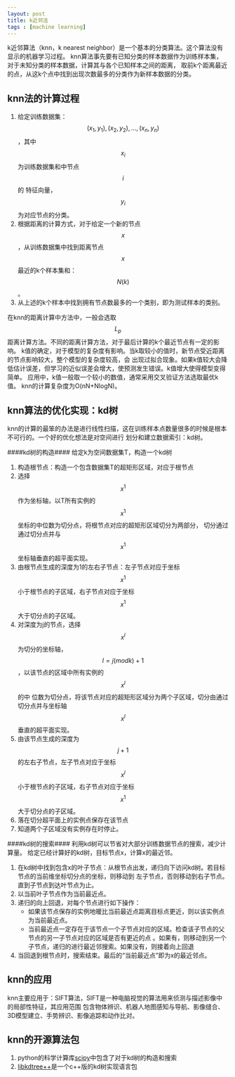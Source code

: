 ```yaml
---
layout: post
title: k近邻法
tags : [machine learning]
---
```


k近邻算法（knn，k nearest neighbor）是一个基本的分类算法。这个算法没有显示的机器学习过程。
knn算法事先要有已知分类的样本数据作为训练样本集，对于未知分类的样本数据，计算其与各个已知样本之间的距离，
取前k个距离最近的点，从这k个点中找到出现次数最多的分类作为新样本数据的分类。


knn法的计算过程
----
1. 给定训练数据集：$${(x_1, y_1), (x_2, y_2), ..., (x_n, y_n)}$$，其中$$x_i$$为训练数据集和中节点$$i$$的
特征向量，$$y_i$$为对应节点的分类。
2. 根据距离的计算方式，对于给定一个新的节点$$x$$，从训练数据集中找到距离节点$$x$$最近的k个样本集和：$$N(k)$$。
3. 从上述的k个样本中找到拥有节点数最多的一个类别，即为测试样本的类别。

在knn的距离计算中方法中，一般会选取$$L_p$$距离计算方法。不同的距离计算方法，对于最后计算的k个最近节点有一定的影响。
k值的确定，对于模型的复杂度有影响。当k取较小的值时，新节点受近距离的节点影响较大，整个模型的复杂度较高，会
出现过拟合现象。如果k值较大会降低估计误差，但学习的近似误差会增大，使预测发生错误。k值增大使得模型变得简单。
应用中，k值一般取一个较小的数值，通常采用交叉验证方法选取最优k值。
knn的计算复杂度为O(nN+NlogN)。


knn算法的优化实现：kd树
----
knn的计算的最笨的办法是进行线性扫描，这在训练样本点数量很多的时候是根本不可行的。一个好的优化想法是对空间进行
划分和建立数据索引：kd树。

####kd树的构造####
给定k为空间数据集T，构造一个kd树

1. 构造根节点：构造一个包含数据集T的超矩形区域，对应于根节点
2. 选择$$x^1$$作为坐标轴，以T所有实例的$$x^1$$坐标的中位数为切分点，将根节点对应的超矩形区域切分为两部分，
切分通过通过切分点并与$$x^1$$坐标轴垂直的超平面实现。
3. 由根节点生成的深度为1的左右子节点：左子节点对应于坐标$$x^1$$小于根节点的子区域，右子节点对应于坐标$$x^1$$
大于切分点的子区域。
4. 对深度为j的节点，选择$$x^l$$为切分的坐标轴，$$l = j(mod k) + 1$$，以该节点的区域中所有实例的$$x^l$$的中
位数为切分点，将该节点对应的超矩形区域分为两个子区域，切分由通过切分点并与坐标轴$$x^l$$垂直的超平面实现。
5. 由该节点生成的深度为$$j+1$$的左右子节点，左子节点对应于坐标$$x^l$$小于根节点的子区域，右子节点对应于坐标$$x^1$$
大于切分点的子区域。
6. 落在切分超平面上的实例点保存在该节点
7. 知道两个子区域没有实例存在时停止。


####kd树的搜索####
利用kd树可以节省对大部分训练数据节点的搜索，减少计算量。
给定已经计算好的kd树，目标节点x，计算x的最近邻。

1. 在kd树中找到包含x的叶子节点：从根节点出发，递归向下访问kd树。若目标节点的当前维坐标切分点的坐标，则移动到
左子节点，否则移动到右子节点。直到子节点到达叶节点为止。
2. 以当前叶子节点作为当前最近点。
3. 递归的向上回退，对每个节点进行如下操作：
   * 如果该节点保存的实例地暖比当前最近点距离目标点更近，则以该实例点为当前最近点。
   * 当前最近点一定存在于该节点一个子节点对应的区域。检查该子节点的父节点的另一子节点对应的区域是否有更近的点
     。如果有，则移动到另一个子节点，递归的进行最近邻搜索。如果没有，则接着向上回退
4. 当回退到根节点时，搜索结束。最后的“当前最近点”即为x的最近邻点。


knn的应用
----
knn主要应用于：SIFT算法，SIFT是一种电脑视觉的算法用来侦测与描述影像中的局部性特征，其应用范围
包含物体辨识、机器人地图感知与导航、影像缝合、3D模型建立、手势辨识、影像追踪和动作比对。


knn的开源算法包
----
1. python的科学计算库[scipy](http://wiki.scipy.org/Cookbook/KDTree)中包含了对于kd树的构造和搜索
2. [libkdtree++](http://libkdtree.alioth.debian.org/)是一个c++版的kd树实现语言包